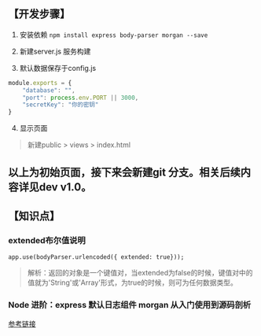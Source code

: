 ## 【开发步骤】
1. 安装依赖
`npm install express body-parser morgan --save`

2. 新建server.js 服务构建

3. 默认数据保存于config.js
```js
module.exports = {
    "database": "",
    "port": process.env.PORT || 3000,
    "secretKey": "你的密钥"
}
```
4. 显示页面
> 新建public > views > index.html

## 以上为初始页面，接下来会新建git 分支。相关后续内容详见dev v1.0。

## 【知识点】

### extended布尔值说明
`app.use(bodyParser.urlencoded({ extended: true}));`
> 解析：返回的对象是一个键值对，当extended为false的时候，键值对中的值就为'String'或'Array'形式，为true的时候，则可为任何数据类型。
### Node 进阶：express 默认日志组件 morgan 从入门使用到源码剖析
[参考链接](http://www.cnblogs.com/chyingp/p/node-learning-guide-express-morgan.html)